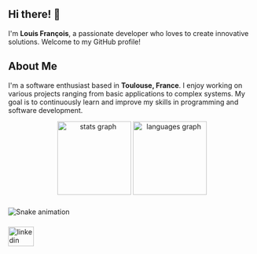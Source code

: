 ## Hi there! 👋

I'm **Louis François**, a passionate developer who loves to create innovative solutions. Welcome to my GitHub profile!

## About Me

I'm a software enthusiast based in **Toulouse, France**. I enjoy working on various projects ranging from basic applications to complex systems. My goal is to continuously learn and improve my skills in programming and software development.

<div align="center">
  <img src="https://github-readme-stats.vercel.app/api?username=Agoutitou&hide_title=false&hide_rank=false&show_icons=true&include_all_commits=true&count_private=true&disable_animations=false&theme=dracula&locale=en&hide_border=false&order=1" height="150" alt="stats graph"  />
  <img src="https://github-readme-stats.vercel.app/api/top-langs?username=Agoutitou&locale=en&hide_title=false&layout=compact&card_width=320&langs_count=5&theme=dracula&hide_border=false&order=2" height="150" alt="languages graph"  />
</div>

###

<img src="https://raw.githubusercontent.com/Agoutitou/Agoutitou/output/snake.svg" alt="Snake animation" />

###

<div align="left">
  <a href="https://www.linkedin.com/in/louis-françois-235714331/" target="_blank">
    <img src="https://raw.githubusercontent.com/maurodesouza/profile-readme-generator/master/src/assets/icons/social/linkedin/default.svg" width="52" height="40" alt="linkedin logo"  />
  </a>
</div>

###
